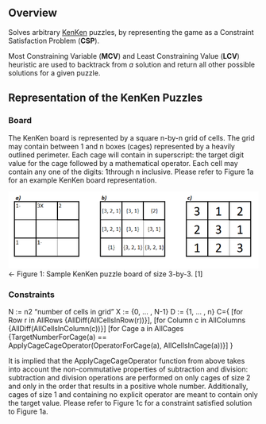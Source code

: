 ## Overview
Solves arbitrary [KenKen](https://en.wikipedia.org/wiki/KenKen) puzzles, by representing the game as a Constraint Satisfaction Problem (**CSP**).

Most Constraining Variable (**MCV**) and Least Constraining Value (**LCV**) heuristic are used to backtrack 
from *a* solution and return all other possible solutions for a given puzzle.

## Representation of the KenKen Puzzles

### Board

The KenKen board is represented by a square n-by-n grid of cells. The grid may contain between 1 and n boxes
(cages) represented by a heavily outlined perimeter. Each cage will contain in superscript: the target digit value
for the cage followed by a mathematical operator. Each cell may contain any one of the digits: 1through n
inclusive. Please refer to Figure 1a for an example KenKen board representation.

![Figure 1](https://raw.githubusercontent.com/mmccartn/AIKenKenSolver/master/figures/1.png)<-
Figure 1: Sample KenKen puzzle board of size 3-by-3. [1]

### Constraints

N := n2 “number of cells in grid”
X := {0, ... , N-1}
D := {1, ... , n}
C={
  [for Row r in AllRows {AllDiff(AllCellsInRow(r))}],
  [for Column c in AllColumns {AllDiff(AllCellsInColumn(c))}]
  [for Cage a in AllCages {TargetNumberForCage(a) == ApplyCageCageOperator(OperatorForCage(a), AllCellsInCage(a))}]
}

It is implied that the ApplyCageCageOperator function from above takes into account the non-commutative
properties of subtraction and division: subtraction and division operations are performed on only cages of size 2
and only in the order that results in a positive whole number.
Additionally, cages of size 1 and containing no explicit operator are meant to contain only the target value.
Please refer to Figure 1c for a constraint satisfied solution to Figure 1a.

